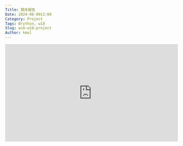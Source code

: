 ```yaml
---
Title: 期末報告
Date: 2024-06-0911:00
Category: Project
Tags: Brython, w18
Slug: wcm-w18-project
Author: kmol
---
```


<!-- PELICAN_END_SUMMARY -->

<iframe width="560" height="315" src="https://www.youtube.com/embed/Wli382otPkM?si=LzsHsJgy05c7Pqna" title="YouTube video player" frameborder="0" allow="accelerometer; autoplay; clipboard-write; encrypted-media; gyroscope; picture-in-picture; web-share" referrerpolicy="strict-origin-when-cross-origin" allowfullscreen></iframe>